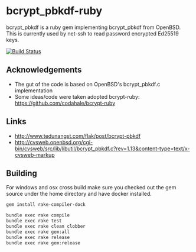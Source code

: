# bcrypt_pbkdf-ruby

bcrypt_pbkdf is a ruby gem implementing bcrypt_pbkdf from OpenBSD. This is currently used by net-ssh to read password encrypted Ed25519 keys.

[![Build Status](https://github.com/net-ssh/bcrypt_pbkdf-ruby/actions/workflows/ci.yml/badge.svg?branch=master&event=push)](https://github.com/net-ssh/bcrypt_pbkdf-ruby/actions/workflows/ci.yml)

## Acknowledgements

* The gut of the code is based on OpenBSD's bcrypt_pbkdf.c implementation
* Some ideas/code were taken adopted bcrypt-ruby: https://github.com/codahale/bcrypt-ruby

## Links

* http://www.tedunangst.com/flak/post/bcrypt-pbkdf
* http://cvsweb.openbsd.org/cgi-bin/cvsweb/src/lib/libutil/bcrypt_pbkdf.c?rev=1.13&content-type=text/x-cvsweb-markup

## Building

For windows and osx cross build make sure you checked out the gem source under the home directory and have docker installed.

```sh
gem install rake-compiler-dock
```

```sh
bundle exec rake compile
bundle exec rake test
bundle exec rake clean clobber
bundle exec rake gem:all
bundle exec rake release
bundle exec rake gem:release
```
